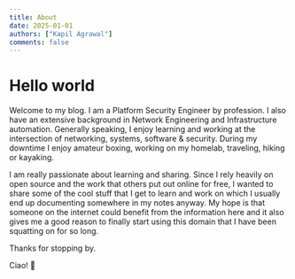 ```yaml
---
title: About
date: 2025-01-01
authors: ["Kapil Agrawal"]
comments: false
---
```


# Hello world

Welcome to my blog. I am a Platform Security Engineer by profession. I also have an extensive background in Network Engineering and Infrastructure automation. Generally speaking, I enjoy learning and working at the intersection of networking, systems, software & security. During my downtime I enjoy amateur boxing, working on my homelab, traveling, hiking or kayaking.

I am really passionate about learning and sharing. Since I rely heavily on open source and the work that others put out online for free, I wanted to share some of the cool stuff that I get to learn and work on which I usually end up documenting somewhere in my notes anyway. My hope is that someone on the internet could benefit from the information here and it also gives me a good reason to finally start using this domain that I have been squatting on for so long.

Thanks for stopping by.

Ciao! 👋
